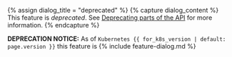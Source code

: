 {% assign dialog_title = "deprecated" %}
{% capture dialog_content %}
This feature is *deprecated*. See [Deprecating parts of the API](/docs/reference/deprecation-policy/#deprecating-parts-of-the-api) for more information.
{% endcapture %}

**DEPRECATION NOTICE:** As of `Kubernetes {{ for_k8s_version | default: page.version }}` this feature is {% include feature-dialog.md %}
